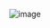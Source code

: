 ![image](https://user-images.githubusercontent.com/51504825/202917192-4856ccfc-a5e2-49cc-b5d0-2dda5fe68069.png)

